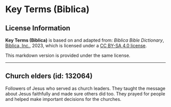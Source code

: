 # Key Terms (Biblica)

## License Information

**Key Terms (Biblica)** is based on and adapted from: _Biblica Bible Dictionary_, [Biblica, Inc.](https://www.biblica.com/), 2023, which is licensed under a [CC BY-SA 4.0 license](https://creativecommons.org/licenses/by-sa/4.0/legalcode.en).

This markdown version is provided under the same license.



--------------------------------

## Church elders (id: 132064)

Followers of Jesus who served as church leaders. They taught the message about Jesus faithfully and made sure others did too. They prayed for people and helped make important decisions for the churches.


